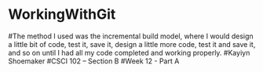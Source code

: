 # WorkingWithGit

#The method I used was the incremental build model, where I would design a little bit of code, test it, save it, design a little more code, test it and save it, and so on until I had all my code completed and working properly. 
#Kayiyn Shoemaker
#CSCI 102 – Section B
#Week 12 - Part A 

